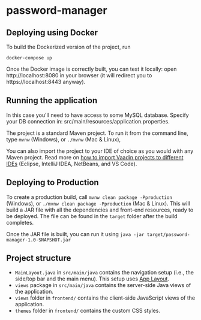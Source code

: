 # password-manager

## Deploying using Docker

To build the Dockerized version of the project, run

```
docker-compose up
```

Once the Docker image is correctly built, you can test it locally: open
http://localhost:8080 in your browser (it will redirect you to https://localhost:8443 anyway).

## Running the application

In this case you'll need to have access to some MySQL database. Specify your DB connection in: src/main/resources/application.properties.

The project is a standard Maven project. To run it from the command line,
type `mvnw` (Windows), or `./mvnw` (Mac & Linux), 

You can also import the project to your IDE of choice as you would with any
Maven project. Read more on [how to import Vaadin projects to different 
IDEs](https://vaadin.com/docs/latest/flow/guide/step-by-step/importing) (Eclipse, IntelliJ IDEA, NetBeans, and VS Code).

## Deploying to Production

To create a production build, call `mvnw clean package -Pproduction` (Windows),
or `./mvnw clean package -Pproduction` (Mac & Linux).
This will build a JAR file with all the dependencies and front-end resources,
ready to be deployed. The file can be found in the `target` folder after the build completes.

Once the JAR file is built, you can run it using
`java -jar target/password-manager-1.0-SNAPSHOT.jar`

## Project structure

- `MainLayout.java` in `src/main/java` contains the navigation setup (i.e., the
  side/top bar and the main menu). This setup uses
  [App Layout](https://vaadin.com/components/vaadin-app-layout).
- `views` package in `src/main/java` contains the server-side Java views of the application.
- `views` folder in `frontend/` contains the client-side JavaScript views of the application.
- `themes` folder in `frontend/` contains the custom CSS styles.
